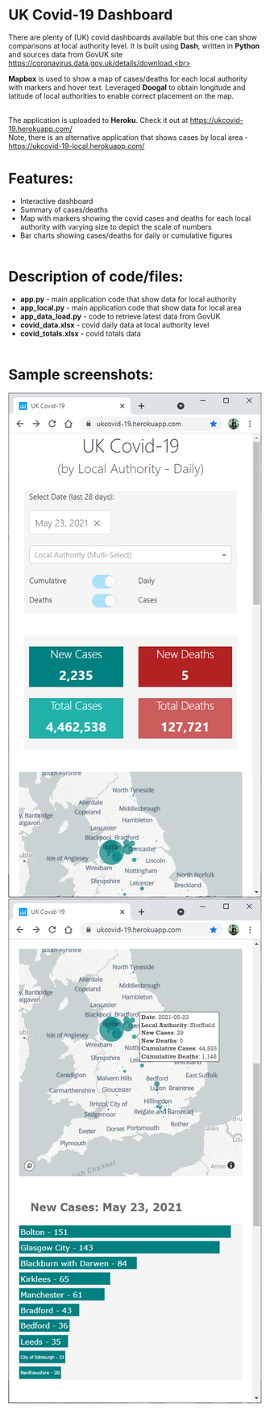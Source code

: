 # UK Covid-19 Dashboard
There are plenty of (UK) covid dashboards available but this one can show comparisons at local authority level. It is built using **Dash**, written in **Python** and sources data from GovUK site https://coronavirus.data.gov.uk/details/download.<br><br>

**Mapbox** is used to show a map of cases/deaths for each local authority with markers and hover text. Leveraged **Doogal** to obtain longitude and latitude of local authorities to enable correct placement on the map.<br><br>

The application is uploaded to **Heroku**. Check it out at https://ukcovid-19.herokuapp.com/<br>
Note, there is an alternative application that shows cases by local area - https://ukcovid-19-local.herokuapp.com/<br>

# Features:
- Interactive dashboard 
- Summary of cases/deaths
- Map with markers showing the covid cases and deaths for each local authority with varying size to depict the scale of numbers
- Bar charts showing cases/deaths for daily or cumulative figures<br><br>

# Description of code/files:
 - **app.py** - main application code that show data for local authority
 - **app_local.py** - main application code that show data for local area
 - **app_data_load.py** - code to retrieve latest data from GovUK
 - **covid_data.xlsx** - covid daily data at local authority level
 - **covid_totals.xlsx** - covid totals data<br><br>

# Sample screenshots:
![alt text](https://github.com/waiky8/ukcovid-19/blob/main/screenshot1.png)
![alt text](https://github.com/waiky8/ukcovid-19/blob/main/screenshot2.png)
